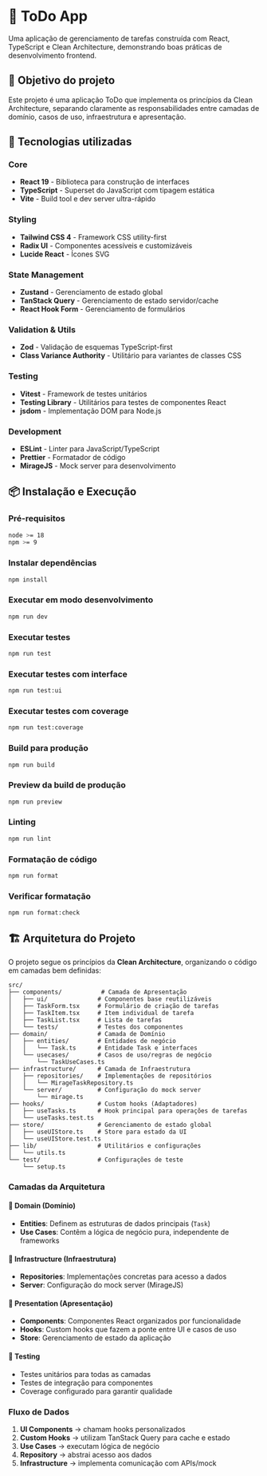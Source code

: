# 📝 ToDo App

Uma aplicação de gerenciamento de tarefas construída com React, TypeScript e Clean Architecture, demonstrando boas práticas de desenvolvimento frontend.

## 🎯 Objetivo do projeto

Este projeto é uma aplicação ToDo que implementa os princípios da Clean Architecture, separando claramente as responsabilidades entre camadas de domínio, casos de uso, infraestrutura e apresentação.

## 🚀 Tecnologias utilizadas

### Core

- **React 19** - Biblioteca para construção de interfaces
- **TypeScript** - Superset do JavaScript com tipagem estática
- **Vite** - Build tool e dev server ultra-rápido

### Styling

- **Tailwind CSS 4** - Framework CSS utility-first
- **Radix UI** - Componentes acessíveis e customizáveis
- **Lucide React** - Ícones SVG

### State Management

- **Zustand** - Gerenciamento de estado global
- **TanStack Query** - Gerenciamento de estado servidor/cache
- **React Hook Form** - Gerenciamento de formulários

### Validation & Utils

- **Zod** - Validação de esquemas TypeScript-first
- **Class Variance Authority** - Utilitário para variantes de classes CSS

### Testing

- **Vitest** - Framework de testes unitários
- **Testing Library** - Utilitários para testes de componentes React
- **jsdom** - Implementação DOM para Node.js

### Development

- **ESLint** - Linter para JavaScript/TypeScript
- **Prettier** - Formatador de código
- **MirageJS** - Mock server para desenvolvimento

## 📦 Instalação e Execução

### Pré-requisitos

```bash
node >= 18
npm >= 9
```

### Instalar dependências

```bash
npm install
```

### Executar em modo desenvolvimento

```bash
npm run dev
```

### Executar testes

```bash
npm run test
```

### Executar testes com interface

```bash
npm run test:ui
```

### Executar testes com coverage

```bash
npm run test:coverage
```

### Build para produção

```bash
npm run build
```

### Preview da build de produção

```bash
npm run preview
```

### Linting

```bash
npm run lint
```

### Formatação de código

```bash
npm run format
```

### Verificar formatação

```bash
npm run format:check
```

## 🏗️ Arquitetura do Projeto

O projeto segue os princípios da **Clean Architecture**, organizando o código em camadas bem definidas:

```
src/
├── components/           # Camada de Apresentação
│   ├── ui/              # Componentes base reutilizáveis
│   ├── TaskForm.tsx     # Formulário de criação de tarefas
│   ├── TaskItem.tsx     # Item individual de tarefa
│   ├── TaskList.tsx     # Lista de tarefas
│   └── tests/           # Testes dos componentes
├── domain/              # Camada de Domínio
│   ├── entities/        # Entidades de negócio
│   │   └── Task.ts      # Entidade Task e interfaces
│   └── usecases/        # Casos de uso/regras de negócio
│       └── TaskUseCases.ts
├── infrastructure/      # Camada de Infraestrutura
│   ├── repositories/    # Implementações de repositórios
│   │   └── MirageTaskRepository.ts
│   └── server/          # Configuração do mock server
│       └── mirage.ts
├── hooks/               # Custom hooks (Adaptadores)
│   ├── useTasks.ts      # Hook principal para operações de tarefas
│   └── useTasks.test.ts
├── store/               # Gerenciamento de estado global
│   ├── useUIStore.ts    # Store para estado da UI
│   └── useUIStore.test.ts
├── lib/                 # Utilitários e configurações
│   └── utils.ts
└── test/                # Configurações de teste
    └── setup.ts
```

### Camadas da Arquitetura

#### 🎯 Domain (Domínio)

- **Entities**: Definem as estruturas de dados principais (`Task`)
- **Use Cases**: Contêm a lógica de negócio pura, independente de frameworks

#### 🔌 Infrastructure (Infraestrutura)

- **Repositories**: Implementações concretas para acesso a dados
- **Server**: Configuração do mock server (MirageJS)

#### 🎨 Presentation (Apresentação)

- **Components**: Componentes React organizados por funcionalidade
- **Hooks**: Custom hooks que fazem a ponte entre UI e casos de uso
- **Store**: Gerenciamento de estado da aplicação

#### 🧪 Testing

- Testes unitários para todas as camadas
- Testes de integração para componentes
- Coverage configurado para garantir qualidade

### Fluxo de Dados

1. **UI Components** → chamam hooks personalizados
2. **Custom Hooks** → utilizam TanStack Query para cache e estado
3. **Use Cases** → executam lógica de negócio
4. **Repository** → abstrai acesso aos dados
5. **Infrastructure** → implementa comunicação com APIs/mock
